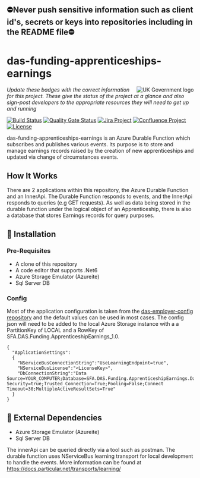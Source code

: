 ## ⛔Never push sensitive information such as client id's, secrets or keys into repositories including in the README file⛔

# das-funding-apprenticeships-earnings

<img src="https://avatars.githubusercontent.com/u/9841374?s=200&v=4" align="right" alt="UK Government logo">

_Update these badges with the correct information for this project. These give the status of the project at a glance and also sign-post developers to the appropriate resources they will need to get up and running_

[![Build Status](https://dev.azure.com/sfa-gov-uk/Digital%20Apprenticeship%20Service/_apis/build/status/das-funding-apprenticeships-earnings?branchName=master)](https://dev.azure.com/sfa-gov-uk/Digital%20Apprenticeship%20Service/_build/latest?definitionId=2852&branchName=master)
[![Quality Gate Status](https://sonarcloud.io/api/project_badges/measure?project=SkillsFundingAgency_das-funding-apprenticeship-earnings&metric=alert_status)](https://sonarcloud.io/dashboard?id=SkillsFundingAgency_das-funding-apprenticeship-earnings)
[![Jira Project](https://img.shields.io/badge/Jira-Project-blue)](https://skillsfundingagency.atlassian.net/jira/software/c/projects/FLP/boards/753)
[![Confluence Project](https://img.shields.io/badge/Confluence-Project-blue)](https://skillsfundingagency.atlassian.net/wiki/spaces/NDL/pages/3480354918/Flexible+Payments+Models)
[![License](https://img.shields.io/badge/license-MIT-lightgrey.svg?longCache=true&style=flat-square)](https://en.wikipedia.org/wiki/MIT_License)

das-funding-apprenticeships-earnings is an Azure Durable Function which subscribes and publishes various events. Its purpose is to store and manage earnings records raised by the creation of new apprenticeships and updated via change of circumstances events.

## How It Works

There are 2 applications within this repository, the Azure Durable Function and an InnerApi.
The Durable Function responds to events, and the InnerApi responds to queries (e.g GET requests).
As well as data being stored in the durable function under the logical object of an Apprenticeship, there is also a database that stores Earnings records for query purposes.

## 🚀 Installation

### Pre-Requisites

* A clone of this repository
* A code editor that supports .Net6
* Azure Storage Emulator (Azureite)
* Sql Server DB

### Config

Most of the application configuration is taken from the [das-employer-config repository](https://github.com/SkillsFundingAgency/das-employer-config) and the default values can be used in most cases.  The config json will need to be added to the local Azure Storage instance with a a PartitionKey of LOCAL and a RowKey of SFA.DAS.Funding.ApprenticeshipEarnings_1.0.

```
{
  "ApplicationSettings":
  {
    "NServiceBusConnectionString":"UseLearningEndpoint=true",
    "NServiceBusLicense":"<LicenseKey>",
    "DbConnectionString":"Data Source=YOUR_COMPUTER;Database=SFA.DAS.Funding.ApprenticeshipEarnings.Database;Integrated Security=true;Trusted_Connection=True;Pooling=False;Connect Timeout=30;MultipleActiveResultSets=True"
  }
}
```

## 🔗 External Dependencies

* Azure Storage Emulator (Azureite)
* Sql Server DB

The innerApi can be queried directly via a tool such as postman. The durable function uses NServiceBus learning transport for local development to handle the events. More information can be found at https://docs.particular.net/transports/learning/
